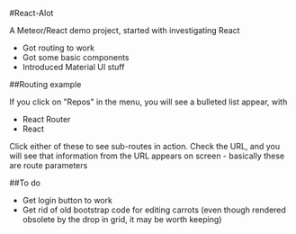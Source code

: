 #React-Alot

A Meteor/React demo project, started with investigating React

- Got routing to work
- Got some basic components
- Introduced Material UI stuff

##Routing example

If you click on "Repos" in the menu, you will see a bulleted list appear, with 

* React Router
* React

Click either of these to see sub-routes in action. Check the URL, and you will see that information from the URL appears on screen - basically these are route parameters

##To do
* Get login button to work
* Get rid of old bootstrap code for editing carrots (even though rendered obsolete by the drop in grid, it may be worth keeping)
